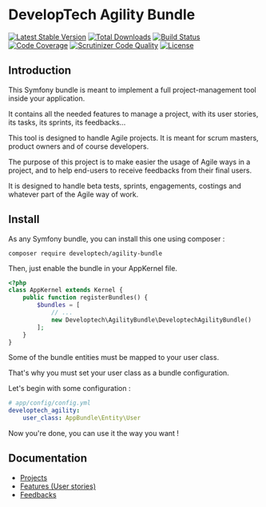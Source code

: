 DevelopTech Agility Bundle
==========================

[![Latest Stable Version](https://poser.pugx.org/developtech/agility-bundle/v/stable)](https://packagist.org/packages/developtech/agility-bundle)
[![Total Downloads](https://poser.pugx.org/developtech/agility-bundle/downloads)](https://packagist.org/packages/developtech/agility-bundle)
[![Build Status](https://scrutinizer-ci.com/g/DevelopTech/AgilityBundle/badges/build.png?b=master)](https://scrutinizer-ci.com/g/DevelopTech/AgilityBundle/build-status/master)
[![Code Coverage](https://scrutinizer-ci.com/g/DevelopTech/AgilityBundle/badges/coverage.png?b=master)](https://scrutinizer-ci.com/g/DevelopTech/AgilityBundle/?branch=master)
[![Scrutinizer Code Quality](https://scrutinizer-ci.com/g/DevelopTech/AgilityBundle/badges/quality-score.png?b=master)](https://scrutinizer-ci.com/g/DevelopTech/AgilityBundle/?branch=master)
[![License](https://poser.pugx.org/developtech/agility-bundle/license)](https://packagist.org/packages/developtech/agility-bundle)

Introduction
------------

This Symfony bundle is meant to implement a full project-management tool inside your application.

It contains all the needed features to manage a project, with its user stories, its tasks, its sprints, its feedbacks...

This tool is designed to handle Agile projects. It is meant for scrum masters, product owners and of course developers.

The purpose of this project is to make easier the usage of Agile ways in a project, and to help end-users to receive feedbacks from their final users.

It is designed to handle beta tests, sprints, engagements, costings and whatever part of the Agile way of work.

Install
-------

As any Symfony bundle, you can install this one using composer :

```
composer require developtech/agility-bundle
```

Then, just enable the bundle in your AppKernel file.

```php
<?php
class AppKernel extends Kernel {
    public function registerBundles() {
        $bundles = [
            // ...
            new Developtech\AgilityBundle\DeveloptechAgilityBundle()
        ];
    }
}
```

Some of the bundle entities must be mapped to your user class.

That's why you must set your user class as a bundle configuration.

Let's begin with some configuration :

```yaml
# app/config/config.yml
developtech_agility:
    user_class: AppBundle\Entity\User
```

Now you're done, you can use it the way you want !

Documentation
-------------

* [Projects](Resources/doc/projects.md)
* [Features (User stories)](Resources/doc/features.md)
* [Feedbacks](Resources/doc/feedbacks.md)
